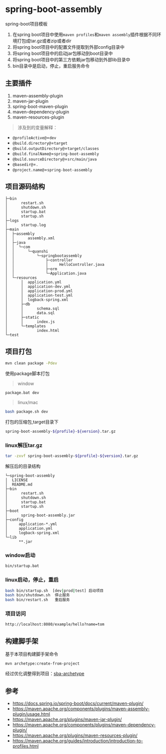 # spring-boot-assembly

spring-boot项目模板

1. 在spring boot项目中使用`maven profiles`和`maven assembly`插件根据不同环境打包成tar.gz或者zip或者dir
2. 将spring boot项目中的配置文件提取到外部config目录中
3. 将spring boot项目中的启动jar包移动到boot目录中
4. 将spring boot项目中的第三方依赖jar包移动到外部lib目录中
5. bin目录中是启动，停止，重启服务命令

## 主要插件

1. maven-assembly-plugin
2. maven-jar-plugin
3. spring-boot-maven-plugin
4. maven-dependency-plugin
5. maven-resources-plugin

> 涉及到的变量解释：

- `@profileActive@`=`dev`
- `@build.directory@`=`target`
- `@build.outputDirectory@`=`target/classes`
- `@build.finalName@`=`spring-boot-assembly`
- `@build.sourceDirectory@`=`src/main/java`
- `@basedir@`=`.`
- `@project.name@`=`spring-boot-assembly`

## 项目源码结构

```text
├─bin
│      restart.sh
│      shutdown.sh
│      startup.bat
│      startup.sh
├─logs
│      startup.log
├─main
│  ├─assembly
│  │      assembly.xml
│  ├─java
│  │  └─com
│  │      └─quanshi
│  │          └─springbootassembly
│  │              ├─controller
│  │              │     HelloController.java
│  │              ├─orm
│  │              └─Application.java
│  └─resources
│      │  application.yml
│      │  application-dev.yml
│      │  application-prod.yml
│      │  application-test.yml
│      │  logback-spring.xml
│      ├─db
│      │      schema.sql
│      │      data.sql
│      ├─static
│      │      index.js
│      └─templates
│             index.html
└─test
```

## 项目打包

```bash
mvn clean package -Pdev
```

使用package脚本打包

> window

```bash
package.bat dev
```

> linux/mac

```bash
bash package.sh dev
```

打包的压缩包,target目录下

```bash
spring-boot-assembly-${profile}-${version}.tar.gz
```

### linux解压tar.gz

```bash
tar -zxvf spring-boot-assembly-${profile}-${version}.tar.gz
```

解压后的目录结构

```text
└─spring-boot-assembly
│  LICENSE
│  README.md
├─bin
│      restart.sh
│      shutdown.sh
│      startup.bat
│      startup.sh
├─boot
│      spring-boot-assembly.jar
├─config
│     application-*.yml
│     application.yml
│     logback-spring.xml
└─lib
      **.jar
```

### window启动

```bash
bin/startup.bat
```

### linux启动，停止，重启

```bash
bash bin/startup.sh  [dev|prod|test] 启动项目
bash bin/shutdown.sh  停止服务
bash bin/restart.sh   重启服务
```

### 项目访问

```text
http://localhost:8080/example/hello?name=tom
```

## 构建脚手架

基于本项目构建脚手架命令

```text
mvn archetype:create-from-project
```

经过优化调整得到项目：[sba-archetype](https://github.com/Chinaxiang/sba-archetype)

## 参考

- https://docs.spring.io/spring-boot/docs/current/maven-plugin/
- https://maven.apache.org/components/plugins/maven-assembly-plugin/usage.html
- https://maven.apache.org/plugins/maven-jar-plugin/
- https://maven.apache.org/components/plugins/maven-dependency-plugin/
- https://maven.apache.org/plugins/maven-resources-plugin/
- https://maven.apache.org/guides/introduction/introduction-to-profiles.html
